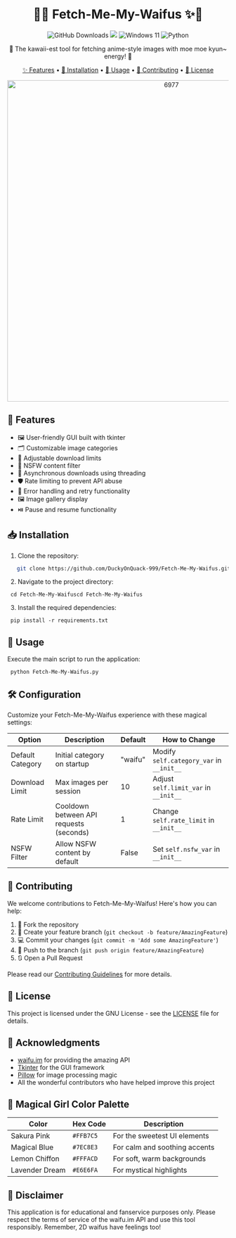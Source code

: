 <div align="center">

# 🌸✨ Fetch-Me-My-Waifus ✨🌸

<p align="center">
  <img src="https://img.shields.io/github/downloads/DuckyOnQuack-999/Fetch-Me-My-Waifus/total?color=%23FF69B4" alt="GitHub Downloads" />
  <img src="https://img.shields.io/github/v/release/DuckyOnQuack-999/Fetch-Me-My-Waifus?color=%23FF69B4" />
  <img src="https://img.shields.io/badge/Windows%2011-%23FF69B4.svg?style=flat-square&logo=windows11&logoColor=black" alt="Windows 11" />
  <img src="https://img.shields.io/badge/Python-%23FF69B4.svg?style=flat-square&logo=python&logoColor=black" alt="Python" />
</p>

🎀 The kawaii-est tool for fetching anime-style images with moe moe kyun~ energy! 🎀

[✨ Features](#-features) • [🚀 Installation](#-installation) • [💖 Usage](#-usage) • [🤝 Contributing](#-contributing) • [📜 License](#-license)

<img width="731" alt="6977" src="https://github.com/user-attachments/assets/7e227a12-d47b-4ab3-92ed-687962eb732a">

</div>

## 🌟 Features

- 🖼️ User-friendly GUI built with tkinter
- 🗂️ Customizable image categories
- 🔢 Adjustable download limits
- 🔞 NSFW content filter
- 🚀 Asynchronous downloads using threading
- 🛡️ Rate limiting to prevent API abuse
- 🔄 Error handling and retry functionality
- 🖼️ Image gallery display
- ⏯️ Pause and resume functionality

## 📥 Installation

1. Clone the repository:
```bash
   git clone https://github.com/DuckyOnQuack-999/Fetch-Me-My-Waifus.git
```
2. Navigate to the project directory:
```shellscript
 cd Fetch-Me-My-Waifuscd Fetch-Me-My-Waifus
```
3. Install the required dependencies:

```shellscript
 pip install -r requirements.txt
```

## 💖 Usage

Execute the main script to run the application:

```shellscript
 python Fetch-Me-My-Waifus.py
```

## 🛠️ Configuration

Customize your Fetch-Me-My-Waifus experience with these magical settings:

| Option | Description | Default | How to Change
|-----|-----|-----|-----
| Default Category | Initial category on startup | "waifu" | Modify `self.category_var` in `__init__`
| Download Limit | Max images per session | 10 | Adjust `self.limit_var` in `__init__`
| Rate Limit | Cooldown between API requests (seconds) | 1 | Change `self.rate_limit` in `__init__`
| NSFW Filter | Allow NSFW content by default | False | Set `self.nsfw_var` in `__init__`

## 🤝 Contributing

We welcome contributions to Fetch-Me-My-Waifus! Here's how you can help:

1. 🍴 Fork the repository
2. 🌿 Create your feature branch (`git checkout -b feature/AmazingFeature`)
3. 💻 Commit your changes (`git commit -m 'Add some AmazingFeature'`)
4. 🚀 Push to the branch (`git push origin feature/AmazingFeature`)
5. 🔃 Open a Pull Request


Please read our [Contributing Guidelines](CONTRIBUTING.md) for more details.

## 📜 License

This project is licensed under the GNU License - see the [LICENSE](LICENSE) file for details.

## 🙏 Acknowledgments

- [waifu.im](https://waifu.im/) for providing the amazing API
- [Tkinter](https://docs.python.org/3/library/tkinter.html) for the GUI framework
- [Pillow](https://python-pillow.org/) for image processing magic
- All the wonderful contributors who have helped improve this project

## 🎨 Magical Girl Color Palette

| Color | Hex Code | Description
|-----|-----|-----
| Sakura Pink | `#FFB7C5` | For the sweetest UI elements
| Magical Blue | `#7EC8E3` | For calm and soothing accents
| Lemon Chiffon | `#FFFACD` | For soft, warm backgrounds
| Lavender Dream | `#E6E6FA` | For mystical highlights


## 📣 Disclaimer

This application is for educational and fanservice purposes only. Please respect the terms of service of the waifu.im API and use this tool responsibly. Remember, 2D waifus have feelings too!
